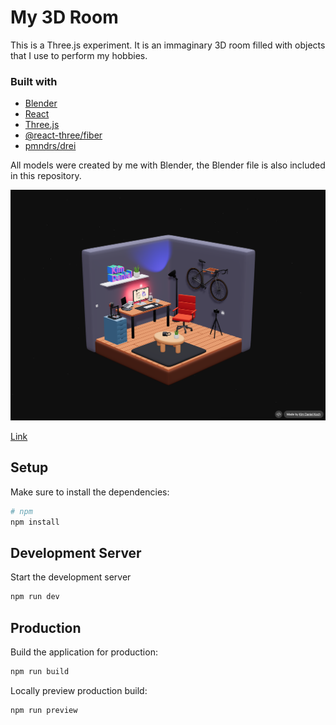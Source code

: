 # My 3D Room

This is a Three.js experiment. It is an immaginary 3D room filled with objects that I use to perform my hobbies.

### Built with
- [Blender](https://www.blender.org/)
- [React](https://reactjs.org)
- [Three.js](https://threejs.org/)
- [@react-three/fiber](https://github.com/pmndrs/react-three-fiber)
- [pmndrs/drei](https://github.com/pmndrs/drei#readme)
  
All models were created by me with Blender, the Blender file is also included in this repository.

![Screenshot](./public/screenshot_full.png)

[Link](https://drei.kimdaniekoch.de)


## Setup

Make sure to install the dependencies:

```bash
# npm
npm install
```

## Development Server

Start the development server

```bash
npm run dev
```

## Production

Build the application for production:

```bash
npm run build
```

Locally preview production build:

```bash
npm run preview
```
